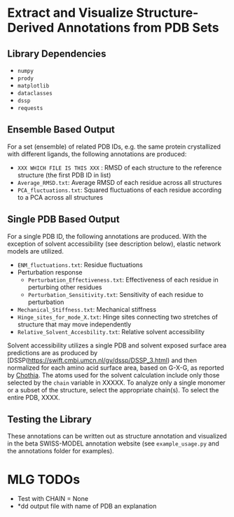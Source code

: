 # Extract and Visualize Structure-Derived Annotations from PDB Sets

## Library Dependencies

* `numpy`
* `prody`
* `matplotlib`
* `dataclasses`
* `dssp`
* `requests`

## Ensemble Based Output

For a set (ensemble) of related PDB IDs, e.g. the same protein crystallized with different ligands, the following annotations are produced:

* `XXX WHICH FILE IS THIS XXX` : RMSD of each structure to the reference structure (the first PDB ID in list)
* `Average_RMSD.txt`: Average RMSD of each residue across all structures
* `PCA_fluctuations.txt`: Squared fluctuations of each residue according to a PCA across all structures

## Single PDB Based Output

For a single PDB ID, the following annotations are produced. With the exception of solvent accessibility (see description below), elastic network models are utilized. 

* `ENM_fluctuations.txt`: Residue fluctuations
* Perturbation response
  * `Perturbation_Effectiveness.txt`: Effectiveness of each residue in perturbing other residues
  * `Perturbation_Sensitivity.txt`: Sensitivity of each residue to perturbation
* `Mechanical_Stiffness.txt`: Mechanical stiffness
* `Hinge_sites_for_mode_X.txt`: Hinge sites connecting two stretches of structure that may move independently
* `Relative_Solvent_Accesbility.txt`: Relative solvent accessibility

Solvent accessibility utilizes a single PDB and solvent exposed surface area predictions are as produced by [DSSP(https://swift.cmbi.umcn.nl/gv/dssp/DSSP_3.html) and then normalized for each amino acid surface area, based on G-X-G, as reported by [Chothia](https://www.sciencedirect.com/science/article/abs/pii/0022283676901911?via%3Dihub). The atoms used for the solvent calculation include only those selected by the `chain` variable in XXXXX. To analyze only a single monomer or a subset of the structure, select the appropriate chain(s). To select the entire PDB, XXXX.

## Testing the Library

These annotations can be written out as structure annotation and visualized in the beta SWISS-MODEL annotation website (see `example_usage.py` and the annotations folder for examples).

# MLG TODOs

* Test with CHAIN = None
* *dd output file with name of PDB an explanation